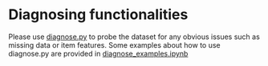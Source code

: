 Diagnosing functionalities
===
Please use [diagnose.py](diagnose.py) to probe the dataset for any obvious issues such as missing data or item features.
Some examples about how to use diagnose.py are provided in [diagnose_examples.ipynb](diagnose_examples.ipynb)
